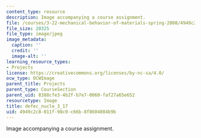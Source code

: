 ```yaml
---
content_type: resource
description: Image accompanying a course assignment.
file: /courses/3-22-mechanical-behavior-of-materials-spring-2008/4949c2c8011f98c0c66b8f8604084b9b_defec_nucle_3_17.jpg
file_size: 20325
file_type: image/jpeg
image_metadata:
  caption: ''
  credit: ''
  image-alt: ''
learning_resource_types:
- Projects
license: https://creativecommons.org/licenses/by-nc-sa/4.0/
ocw_type: OCWImage
parent_title: Projects
parent_type: CourseSection
parent_uid: 8388cfe3-4b2f-b7e7-0060-faf27a65e652
resourcetype: Image
title: defec_nucle_3_17
uid: 4949c2c8-011f-98c0-c66b-8f8604084b9b
---
```

Image accompanying a course assignment.